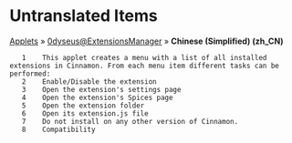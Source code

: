 # Untranslated Items
[Applets](../../../README.md) &#187; [0dyseus@ExtensionsManager](../README.md) &#187; **Chinese (Simplified) (zh_CN)**

       1	This applet creates a menu with a list of all installed extensions in Cinnamon. From each menu item different tasks can be performed:
       2	Enable/Disable the extension
       3	Open the extension's settings page
       4	Open the extension's Spices page
       5	Open the extension folder
       6	Open its extension.js file
       7	Do not install on any other version of Cinnamon.
       8	Compatibility
